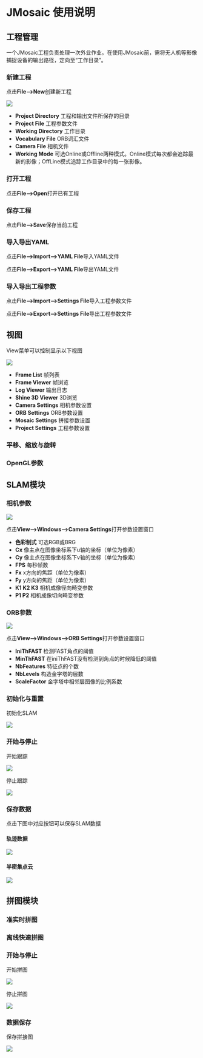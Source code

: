 # JMosaic 使用说明

## 工程管理

一个JMosaic工程负责处理一次外业作业。在使用JMosaic前，需将无人机等影像捕捉设备的输出路径，定向至“工作目录”。

### 新建工程
点击**File-->New**创建新工程

![](assets/markdown-img-paste-20181005161253901.png)

* **Project Directory** 工程和输出文件所保存的目录
* **Project File** 工程参数文件
* **Working Directory** 工作目录
* **Vocabulary File** ORB词汇文件
* **Camera File** 相机文件
* **Working Mode** 可选Online或Offline两种模式。Online模式每次都会追踪最新的影像；OffLine模式追踪工作目录中的每一张影像。

### 打开工程
点击**File-->Open**打开已有工程

### 保存工程
点击**File-->Save**保存当前工程

### 导入导出YAML
点击**File-->Import-->YAML File**导入YAML文件

点击**File-->Export-->YAML File**导出YAML文件

### 导入导出工程参数
点击**File-->Import-->Settings File**导入工程参数文件

点击**File-->Export-->Settings File**导出工程参数文件

## 视图
View菜单可以控制显示以下视图

![](assets/markdown-img-paste-20181005194444899.png)
* **Frame List** 帧列表
* **Frame Viewer** 帧浏览
* **Log Viewer** 输出日志
* **Shine 3D Viewer** 3D浏览
* **Camera Settings** 相机参数设置
* **ORB Settings** ORB参数设置
* **Mosaic Settings** 拼接参数设置
* **Project Settings** 工程参数设置


### 平移、缩放与旋转

### OpenGL参数






## SLAM模块

### 相机参数

![](assets/markdown-img-paste-20180919173035139.png)

点击**View-->Windows-->Camera Settings**打开参数设置窗口

* **色彩制式** 可选RGB或BRG
* **Cx** 像主点在图像坐标系下u轴的坐标（单位为像素）
* **Cy** 像主点在图像坐标系下v轴的坐标（单位为像素）
* **FPS** 每秒帧数
* **Fx** x方向的焦距（单位为像素）
* **Fy** y方向的焦距（单位为像素）
* **K1 K2 K3** 相机成像径向畸变参数
* **P1 P2** 相机成像切向畸变参数

### ORB参数

![](assets/markdown-img-paste-20180919172957405.png)

点击**View-->Windows-->ORB Settings**打开参数设置窗口

* **IniThFAST** 检测FAST角点的阈值
* **MinThFAST** 在iniThFAST没有检测到角点的时候降低的阈值
* **NbFeatures** 特征点的个数
* **NbLevels** 构造金字塔的层数
* **ScaleFactor** 金字塔中相邻层图像的比例系数

### 初始化与重置
初始化SLAM

![](assets/markdown-img-paste-20181005200337468.png)

### 开始与停止
开始跟踪

![](assets/markdown-img-paste-20181005200419460.png)

停止跟踪

![](assets/markdown-img-paste-20181005200512428.png)
### 保存数据

点击下图中对应按钮可以保存SLAM数据
#### 轨迹数据
![](assets/markdown-img-paste-20181005195440544.png)

#### 半密集点云
![](assets/markdown-img-paste-20181005195518179.png)




## 拼图模块

### 准实时拼图

### 离线快速拼图

### 开始与停止
开始拼图

![](assets/markdown-img-paste-20181005212345788.png)

停止拼图

![](assets/markdown-img-paste-20181005212449636.png)
### 数据保存

保存拼接图

![](assets/markdown-img-paste-20181005195558533.png)
